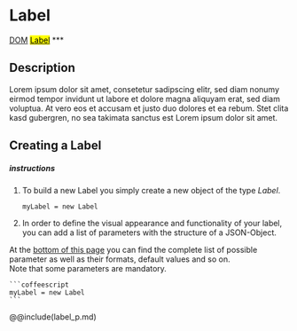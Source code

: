 # Label
<span class="inheritance">
<a href="#Documentation/core/dom">DOM</a>
<a class="inheritance" href="#Documentation/elements/label/label"><mark>Label</mark></a>
</span>
***

## Description
Lorem ipsum dolor sit amet, consetetur sadipscing elitr, sed diam nonumy eirmod tempor invidunt ut labore et dolore magna aliquyam erat, sed diam voluptua. At vero eos et accusam et justo duo dolores et ea rebum. Stet clita kasd gubergren, no sea takimata sanctus est Lorem ipsum dolor sit amet.

## Creating a Label

##### instructions

1. To build a new Label you simply create a new object of the type *Label*. 
	```coffescript
	myLabel = new Label
	```
2. In order to define the visual appearance and functionality of your label, you can add a list of parameters with the structure of a JSON-Object.
 
 At the <a href="#parameter">bottom of this page</a> you can find the complete list of possible parameter as well as their formats, default values and so on. <br />
 Note that some parameters are mandatory.

	```coffeescript
	myLabel = new Label
	```



@@include(label_p.md)